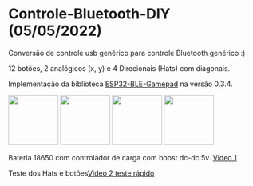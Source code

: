 # Controle-Bluetooth-DIY (05/05/2022)
Conversão de controle usb genérico para controle Bluetooth genérico :)

12 botões, 2 analógicos (x, y) e 4 Direcionais (Hats) com diagonais.

Implementação da biblioteca [ESP32-BLE-Gamepad](https://github.com/lemmingDev/ESP32-BLE-Gamepad) na versão 0.3.4.
<p float="left">
<img src="https://user-images.githubusercontent.com/62450459/190314353-9b3013f1-f6bb-4a0f-a310-c134600ec28b.jpg" width="100">
<img src="https://user-images.githubusercontent.com/62450459/190314372-d21a3d71-08a4-4c4e-82b1-15d69d7023b9.jpg" width="100">
<img src="https://user-images.githubusercontent.com/62450459/190314385-11add83d-565d-4b98-a3cd-29472a7cd793.jpg" width="100">
<img src="https://user-images.githubusercontent.com/62450459/190314391-fd502dd1-b795-49b0-aa44-4fd667ebde1c.jpg" width="100">
</p>

Bateria 18650 com controlador de carga com boost dc-dc 5v. [Video 1](https://user-images.githubusercontent.com/62450459/190314845-19e59ffa-05f0-42de-bbac-1862c000d31f.mp4)

Teste dos Hats e botões[Video 2 teste rápido](https://user-images.githubusercontent.com/62450459/190315788-94d38731-037f-40b1-bb17-fa1a59df83ee.mp4)
